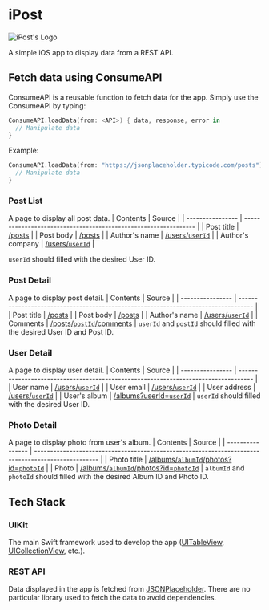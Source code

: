 # iPost

![iPost's Logo](https://user-images.githubusercontent.com/64721275/138050824-9007ed9e-d8eb-4449-8837-a4bb1fcdbecb.png)

A simple iOS app to display data from a REST API.

## Fetch data using ConsumeAPI
ConsumeAPI is a reusable function to fetch data for the app. Simply use the ConsumeAPI by typing:
```swift
ConsumeAPI.loadData(from: <API>) { data, response, error in
  // Manipulate data
}
```

Example:
```swift
ConsumeAPI.loadData(from: "https://jsonplaceholder.typicode.com/posts") { data, response, error in
  // Manipulate data
}
```

### Post List
A page to display all post data.
| Contents         | Source                                                          |
| ---------------- | --------------------------------------------------------------- |
| Post title       | [/posts](https://jsonplaceholder.typicode.com/posts)            |
| Post body        | [/posts](https://jsonplaceholder.typicode.com/posts)            |
| Author's name    | [/users/`userId`](https://jsonplaceholder.typicode.com/users/1) |
| Author's company | [/users/`userId`](https://jsonplaceholder.typicode.com/users/1) |

`userId` should filled with the desired User ID.

### Post Detail
A page to display post detail.
| Contents         | Source                                                                             |
| ---------------- | ---------------------------------------------------------------------------------- |
| Post title       | [/posts](https://jsonplaceholder.typicode.com/posts)                               |
| Post body        | [/posts](https://jsonplaceholder.typicode.com/posts)                               |
| Author's name    | [/users/`userId`](https://jsonplaceholder.typicode.com/users/1)                    |
| Comments         | [/posts/`postId`/comments](https://jsonplaceholder.typicode.com/posts/1/comments)  |
`userId` and `postId` should filled with the desired User ID and Post ID.

### User Detail
A page to display user detail.
| Contents         | Source                                                                             |
| ---------------- | ---------------------------------------------------------------------------------- |
| User name        | [/users/`userId`](https://jsonplaceholder.typicode.com/users/1)                    |
| User email       | [/users/`userId`](https://jsonplaceholder.typicode.com/users/1)                    |
| User address     | [/users/`userId`](https://jsonplaceholder.typicode.com/users/1)                    |
| User's album     | [/albums?userId=`userId`](https://jsonplaceholder.typicode.com/albums?userId=1)    |
`userId` should filled with the desired User ID.

### Photo Detail
A page to display photo from user's album.
| Contents         | Source                                                                                             |
| ---------------- | -------------------------------------------------------------------------------------------------- |
| Photo title      | [/albums/`albumId`/photos?id=`photoId`](https://jsonplaceholder.typicode.com/albums/1/photos?id=1) |
| Photo            | [/albums/`albumId`/photos?id=`photoId`](https://jsonplaceholder.typicode.com/albums/1/photos?id=1) |
`albumId` and `photoId` should filled with the desired Album ID and Photo ID.

## Tech Stack
### UIKit
The main Swift framework used to develop the app ([UITableView](https://developer.apple.com/documentation/uikit/uitableview), [UICollectionView](https://developer.apple.com/documentation/uikit/uicollectionview), etc.).

### REST API
Data displayed in the app is fetched from [JSONPlaceholder](https://jsonplaceholder.typicode.com/). There are no particular library used to fetch the data to avoid dependencies.
